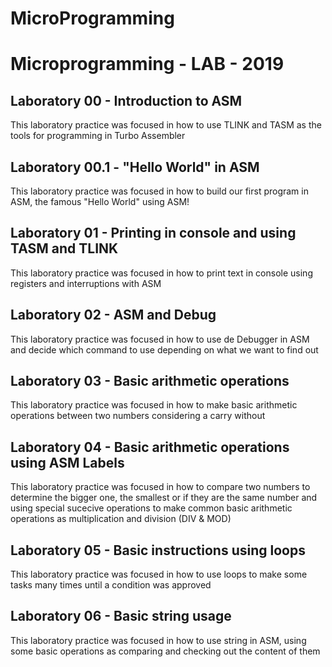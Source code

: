 # MicroProgramming
# Microprogramming - LAB - 2019

## Laboratory 00 - Introduction to ASM
This laboratory practice was focused in how to use TLINK and TASM
as the tools for programming in Turbo Assembler
## Laboratory 00.1 - "Hello World" in ASM
This laboratory practice was focused in how to build our first program
in ASM, the famous "Hello World" using ASM!
## Laboratory 01 - Printing in console and using TASM and TLINK
This laboratory practice was focused in how to print text in console
using registers and interruptions with ASM
## Laboratory 02 - ASM and Debug
This laboratory practice was focused in how to use de Debugger in ASM
and decide which command to use depending on what we want to find out
## Laboratory 03 - Basic arithmetic operations
This laboratory practice was focused in how to make basic arithmetic operations
between two numbers considering a carry without 
## Laboratory 04 - Basic arithmetic operations using ASM Labels
This laboratory practice was focused in how to compare two numbers to determine
the bigger one, the smallest or if they are the same number and using special sucecive operations
to make common basic arithmetic operations as multiplication and division (DIV & MOD)
## Laboratory 05 - Basic instructions using loops
This laboratory practice was focused in how to use loops to make some tasks many times until a condition was
approved
## Laboratory 06 - Basic string usage
This laboratory practice was focused in how to use string in ASM, using some basic operations as
comparing and checking out the content of them